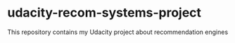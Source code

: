# udacity-recom-systems-project
This repository contains my Udacity project about recommendation engines
